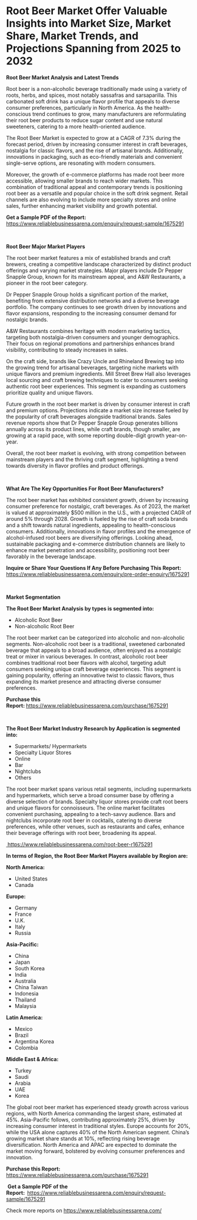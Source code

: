 <p><h1>Root Beer Market Offer Valuable Insights into Market Size, Market Share, Market Trends, and Projections Spanning from 2025 to 2032</h1></p><p><strong>Root Beer Market Analysis and Latest Trends</strong></p>
<p><p>Root beer is a non-alcoholic beverage traditionally made using a variety of roots, herbs, and spices, most notably sassafras and sarsaparilla. This carbonated soft drink has a unique flavor profile that appeals to diverse consumer preferences, particularly in North America. As the health-conscious trend continues to grow, many manufacturers are reformulating their root beer products to reduce sugar content and use natural sweeteners, catering to a more health-oriented audience.</p><p>The Root Beer Market is expected to grow at a CAGR of 7.3% during the forecast period, driven by increasing consumer interest in craft beverages, nostalgia for classic flavors, and the rise of artisanal brands. Additionally, innovations in packaging, such as eco-friendly materials and convenient single-serve options, are resonating with modern consumers.</p><p>Moreover, the growth of e-commerce platforms has made root beer more accessible, allowing smaller brands to reach wider markets. This combination of traditional appeal and contemporary trends is positioning root beer as a versatile and popular choice in the soft drink segment. Retail channels are also evolving to include more specialty stores and online sales, further enhancing market visibility and growth potential.</p></p>
<p><strong>Get a Sample PDF of the Report:&nbsp;</strong> <a href="https://www.reliablebusinessarena.com/enquiry/request-sample/1675291?utm_campaign=3212&utm_medium=2&utm_source=Github&utm_content=ia&utm_term=07042025&utm_id=root-beer">https://www.reliablebusinessarena.com/enquiry/request-sample/1675291</a></p>
<p>&nbsp;</p>
<p><strong>Root Beer Major Market Players</strong></p>
<p><p>The root beer market features a mix of established brands and craft brewers, creating a competitive landscape characterized by distinct product offerings and varying market strategies. Major players include Dr Pepper Snapple Group, known for its mainstream appeal, and A&W Restaurants, a pioneer in the root beer category. </p><p>Dr Pepper Snapple Group holds a significant portion of the market, benefiting from extensive distribution networks and a diverse beverage portfolio. The company continues to see growth driven by innovations and flavor expansions, responding to the increasing consumer demand for nostalgic brands.</p><p>A&W Restaurants combines heritage with modern marketing tactics, targeting both nostalgia-driven consumers and younger demographics. Their focus on regional promotions and partnerships enhances brand visibility, contributing to steady increases in sales.</p><p>On the craft side, brands like Crazy Uncle and Rhineland Brewing tap into the growing trend for artisanal beverages, targeting niche markets with unique flavors and premium ingredients. Mill Street Brew Hall also leverages local sourcing and craft brewing techniques to cater to consumers seeking authentic root beer experiences. This segment is expanding as customers prioritize quality and unique flavors.</p><p>Future growth in the root beer market is driven by consumer interest in craft and premium options. Projections indicate a market size increase fueled by the popularity of craft beverages alongside traditional brands. Sales revenue reports show that Dr Pepper Snapple Group generates billions annually across its product lines, while craft brands, though smaller, are growing at a rapid pace, with some reporting double-digit growth year-on-year.</p><p>Overall, the root beer market is evolving, with strong competition between mainstream players and the thriving craft segment, highlighting a trend towards diversity in flavor profiles and product offerings.</p></p>
<p>&nbsp;</p>
<p><strong>What Are The Key Opportunities For Root Beer Manufacturers?</strong></p>
<p><p>The root beer market has exhibited consistent growth, driven by increasing consumer preference for nostalgic, craft beverages. As of 2023, the market is valued at approximately $500 million in the U.S., with a projected CAGR of around 5% through 2028. Growth is fueled by the rise of craft soda brands and a shift towards natural ingredients, appealing to health-conscious consumers. Additionally, innovations in flavor profiles and the emergence of alcohol-infused root beers are diversifying offerings. Looking ahead, sustainable packaging and e-commerce distribution channels are likely to enhance market penetration and accessibility, positioning root beer favorably in the beverage landscape.</p></p>
<p><strong>Inquire or Share Your Questions If Any Before Purchasing This Report:</strong> <a href="https://www.reliablebusinessarena.com/enquiry/pre-order-enquiry/1675291?utm_campaign=3212&utm_medium=2&utm_source=Github&utm_content=ia&utm_term=07042025&utm_id=root-beer">https://www.reliablebusinessarena.com/enquiry/pre-order-enquiry/1675291</a></p>
<p>&nbsp;</p>
<p><strong>Market Segmentation</strong></p>
<p><strong>The Root Beer Market Analysis by types is segmented into:</strong></p>
<p><ul><li>Alcoholic Root Beer</li><li>Non-alcoholic Root Beer</li></ul></p>
<p><p>The root beer market can be categorized into alcoholic and non-alcoholic segments. Non-alcoholic root beer is a traditional, sweetened carbonated beverage that appeals to a broad audience, often enjoyed as a nostalgic treat or mixer in various beverages. In contrast, alcoholic root beer combines traditional root beer flavors with alcohol, targeting adult consumers seeking unique craft beverage experiences. This segment is gaining popularity, offering an innovative twist to classic flavors, thus expanding its market presence and attracting diverse consumer preferences.</p></p>
<p><strong>Purchase this Report:&nbsp;</strong><a href="https://www.reliablebusinessarena.com/purchase/1675291?utm_campaign=3212&utm_medium=2&utm_source=Github&utm_content=ia&utm_term=07042025&utm_id=root-beer">https://www.reliablebusinessarena.com/purchase/1675291</a></p>
<p>&nbsp;</p>
<p><strong>The Root Beer Market Industry Research by Application is segmented into:</strong></p>
<p><ul><li>Supermarkets/ Hypermarkets</li><li>Specialty Liquor Stores</li><li>Online</li><li>Bar</li><li>Nightclubs</li><li>Others</li></ul></p>
<p><p>The root beer market spans various retail segments, including supermarkets and hypermarkets, which serve a broad consumer base by offering a diverse selection of brands. Specialty liquor stores provide craft root beers and unique flavors for connoisseurs. The online market facilitates convenient purchasing, appealing to a tech-savvy audience. Bars and nightclubs incorporate root beer in cocktails, catering to diverse preferences, while other venues, such as restaurants and cafes, enhance their beverage offerings with root beer, broadening its appeal.</p></p>
<p><a href="https://www.reliablebusinessarena.com/root-beer-r1675291?utm_campaign=3212&utm_medium=2&utm_source=Github&utm_content=ia&utm_term=07042025&utm_id=root-beer">&nbsp;https://www.reliablebusinessarena.com/root-beer-r1675291</a></p>
<p><strong>In terms of Region, the Root Beer Market Players available by Region are:</strong></p>
<p>
    <p> <strong> North America: </strong>
        <ul>
            <li>United States</li>
            <li>Canada</li>
        </ul>
        </p> 
    <p> <strong> Europe: </strong>
        <ul>
            <li>Germany</li>
            <li>France</li>
            <li>U.K.</li>
            <li>Italy</li>
            <li>Russia</li>
        </ul>
        </p> 
    <p> <strong> Asia-Pacific: </strong>
        <ul>
            <li>China</li>
            <li>Japan</li>
            <li>South Korea</li>
            <li>India</li>
            <li>Australia</li>
            <li>China Taiwan</li>
            <li>Indonesia</li>
            <li>Thailand</li>
            <li>Malaysia</li>
        </ul>
        </p> 
    <p> <strong> Latin America: </strong>
        <ul>
            <li>Mexico</li>
            <li>Brazil</li>
            <li>Argentina Korea</li>
            <li>Colombia</li>
        </ul>
        </p> 
    <p> <strong> Middle East & Africa: </strong>
        <ul>
            <li>Turkey</li>
            <li>Saudi</li>
            <li>Arabia</li>
            <li>UAE</li>
            <li>Korea</li>
        </ul>
    </p>
    </p>
<p><p>The global root beer market has experienced steady growth across various regions, with North America commanding the largest share, estimated at 45%. Asia-Pacific follows, contributing approximately 25%, driven by increasing consumer interest in traditional styles. Europe accounts for 20%, while the USA alone captures 40% of the North American segment. China’s growing market share stands at 10%, reflecting rising beverage diversification. North America and APAC are expected to dominate the market moving forward, bolstered by evolving consumer preferences and innovation.</p></p>
<p><strong>Purchase this Report: </strong><a href="https://www.reliablebusinessarena.com/purchase/1675291?utm_campaign=3212&utm_medium=2&utm_source=Github&utm_content=ia&utm_term=07042025&utm_id=root-beer">https://www.reliablebusinessarena.com/purchase/1675291</a></p>
<p>&nbsp;<strong>Get a Sample PDF of the Report:&nbsp;&nbsp;</strong><a href="https://www.reliablebusinessarena.com/enquiry/request-sample/1675291?utm_campaign=3212&utm_medium=2&utm_source=Github&utm_content=ia&utm_term=07042025&utm_id=root-beer">https://www.reliablebusinessarena.com/enquiry/request-sample/1675291</a></p>
<p><strong></strong></p>
<p>Check more reports on <a href="https://www.reliablebusinessarena.com/?utm_campaign=3212&utm_medium=2&utm_source=Github&utm_content=ia&utm_term=07042025&utm_id=root-beer">https://www.reliablebusinessarena.com/</a></p>